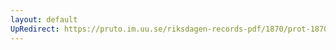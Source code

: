 ```yaml
---
layout: default
UpRedirect: https://pruto.im.uu.se/riksdagen-records-pdf/1870/prot-1870--ak--510.pdf
---
```

